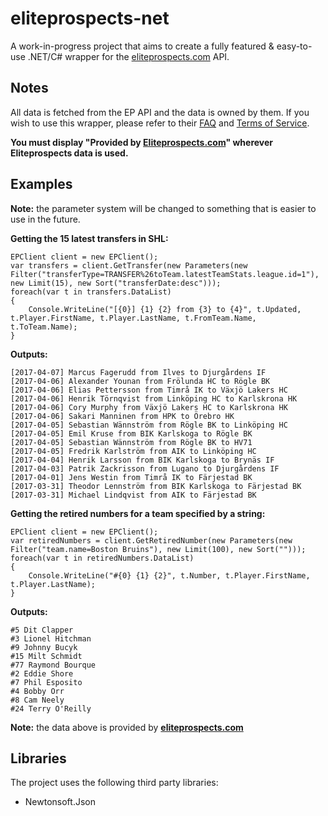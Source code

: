# eliteprospects-net
A work-in-progress project that aims to create a fully featured & easy-to-use .NET/C# wrapper for the [eliteprospects.com](http://www.eliteprospects.com/) API.

## Notes
All data is fetched from the EP API and the data is owned by them. If you wish to use this wrapper, please refer to their [FAQ](https://github.com/menmo/eliteprospects-api-documentation/blob/master/README.md) and [Terms of Service](https://github.com/menmo/eliteprospects-api-documentation/blob/master/LICENSE.md). 

**You must display "Provided by [Eliteprospects.com](http://www.eliteprospects.com/)" wherever Eliteprospects data is used.**

## Examples
**Note:** the parameter system will be changed to something that is easier to use in the future.

**Getting the 15 latest transfers in SHL:**
```
EPClient client = new EPClient();
var transfers = client.GetTransfer(new Parameters(new Filter("transferType=TRANSFER%26toTeam.latestTeamStats.league.id=1"), new Limit(15), new Sort("transferDate:desc")));
foreach(var t in transfers.DataList)
{
    Console.WriteLine("[{0}] {1} {2} from {3} to {4}", t.Updated, t.Player.FirstName, t.Player.LastName, t.FromTeam.Name, t.ToTeam.Name);
}
```

**Outputs:**

```
[2017-04-07] Marcus Fagerudd from Ilves to Djurgårdens IF
[2017-04-06] Alexander Younan from Frölunda HC to Rögle BK
[2017-04-06] Elias Pettersson from Timrå IK to Växjö Lakers HC
[2017-04-06] Henrik Törnqvist from Linköping HC to Karlskrona HK
[2017-04-06] Cory Murphy from Växjö Lakers HC to Karlskrona HK
[2017-04-06] Sakari Manninen from HPK to Örebro HK
[2017-04-05] Sebastian Wännström from Rögle BK to Linköping HC
[2017-04-05] Emil Kruse from BIK Karlskoga to Rögle BK
[2017-04-05] Sebastian Wännström from Rögle BK to HV71
[2017-04-05] Fredrik Karlström from AIK to Linköping HC
[2017-04-04] Henrik Larsson from BIK Karlskoga to Brynäs IF
[2017-04-03] Patrik Zackrisson from Lugano to Djurgårdens IF
[2017-04-01] Jens Westin from Timrå IK to Färjestad BK
[2017-03-31] Theodor Lennström from BIK Karlskoga to Färjestad BK
[2017-03-31] Michael Lindqvist from AIK to Färjestad BK
```

**Getting the retired numbers for a team specified by a string:**

```
EPClient client = new EPClient();
var retiredNumbers = client.GetRetiredNumber(new Parameters(new Filter("team.name=Boston Bruins"), new Limit(100), new Sort("")));
foreach(var t in retiredNumbers.DataList)
{
    Console.WriteLine("#{0} {1} {2}", t.Number, t.Player.FirstName, t.Player.LastName);
}
```

**Outputs:**
```
#5 Dit Clapper
#3 Lionel Hitchman
#9 Johnny Bucyk
#15 Milt Schmidt
#77 Raymond Bourque
#2 Eddie Shore
#7 Phil Esposito
#4 Bobby Orr
#8 Cam Neely
#24 Terry O'Reilly
```
**Note:** the data above is provided by **[eliteprospects.com](http://www.eliteprospects.com/)**

## Libraries
The project uses the following third party libraries:
* Newtonsoft.Json
